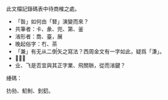 此文檔記錄碼表中待商榷之處。

- 「昝」如何由「朁」演變而來？
- 共筆者：卡、彖、兜、第、釜
- 渻形者：喬、臺，展
- 晚起俗字：冇、茶
- 「兼」有无从二倒〬矢之寫法？西周金文有一字如此，疑爲「溓」。
- 𡕢、銟
- 业、飞是否宜與其正字業、飛關聮，從而渻鍵？

緟碼：

扐劧、魛魝、釗釖。
